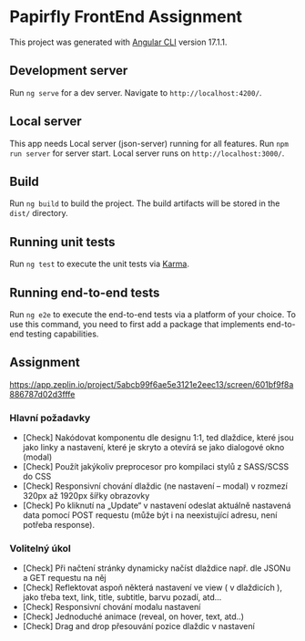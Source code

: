 # Papirfly FrontEnd Assignment

This project was generated with [Angular CLI](https://github.com/angular/angular-cli) version 17.1.1.

## Development server

Run `ng serve` for a dev server. Navigate to `http://localhost:4200/`.

## Local server

This app needs Local server (json-server) running for all features. Run `npm run server` for server start. Local server runs on `http://localhost:3000/`.

## Build

Run `ng build` to build the project. The build artifacts will be stored in the `dist/` directory.

## Running unit tests

Run `ng test` to execute the unit tests via [Karma](https://karma-runner.github.io).

## Running end-to-end tests

Run `ng e2e` to execute the end-to-end tests via a platform of your choice. To use this command, you need to first add a package that implements end-to-end testing capabilities.

## Assignment

https://app.zeplin.io/project/5abcb99f6ae5e3121e2eec13/screen/601bf9f8a886787d02d3fffe

### Hlavní požadavky

- [Check] Nakódovat komponentu dle designu 1:1, ted dlaždice, které jsou jako linky a
  nastavení, které je skryto a otevírá se jako dialogové okno (modal)
- [Check] Použít jakýkoliv preprocesor pro kompilaci stylů z SASS/SCSS do CSS
- [Check] Responsivní chování dlaždic (ne nastavení – modal) v rozmezí 320px až 1920px
  šířky obrazovky
- [Check] Po kliknutí na „Update“ v nastavení odeslat aktuálně nastavená data pomocí POST
  requestu (může být i na neexistující adresu, není potřeba response).

### Volitelný úkol

- [Check] Při načtení stránky dynamicky načíst dlaždice např. dle JSONu a GET requestu na
  něj
- [Check] Reflektovat aspoň některá nastavení ve view ( v dlaždicích ), jako třeba text, link,
  title, subtitle, barvu pozadí, atd…
- [Check] Responsivní chování modalu nastavení
- [Check] Jednoduché animace (reveal, on hover, text, atd..)
- [Check] Drag and drop přesouvání pozice dlaždic v nastavení
